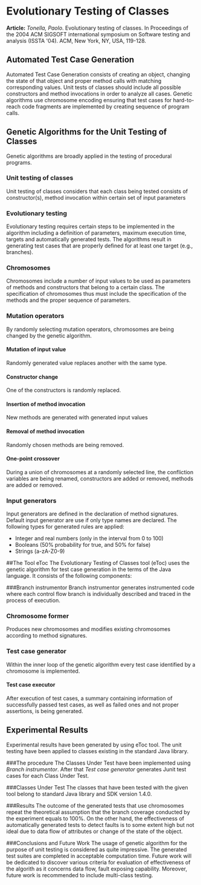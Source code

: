 # Evolutionary Testing of Classes
**Article:**
*Tonella, Paolo*. Evolutionary testing of classes. In Proceedings of the 2004 ACM SIGSOFT international symposium on Software testing and analysis (ISSTA '04). ACM, New York, NY, USA, 119-128.


## Automated Test Case Generation
Automated Test Case Generation consists of creating an object, changing the state of that object and proper method calls with matching corresponding values. 
Unit tests of classes should include all possible constructors and method invocations in order to analyze all cases.
Genetic algorithms use chromosome encoding ensuring that test cases for hard-to-reach code fragments are implemented by creating sequence of program calls.

## Genetic Algorithms for the Unit Testing of Classes
Genetic algorithms are broadly applied in the testing of procedural programs.

### Unit testing of classes
Unit testing of classes considers that each class being tested consists of constructor(s), method invocation within certain set of input parameters

### Evolutionary testing
Evolutionary testing requires certain steps to be implemented in the algorithm including a definition of parameters, maximum execution time, targets and automatically generated tests.
The algorithms result in generating test cases that are properly defined for at least one target (e.g., branches). 

### Chromosomes
Chromosomes include a number of input values to be used as parameters of methods and constructors that belong to a certain class.
The specification of chromosomes thus must include the specification of the methods and the proper sequence of parameters.

### Mutation operators
By randomly selecting mutation operators, chromosomes are being changed by the genetic algorithm.
#### Mutation of input value
Randomly generated value replaces another with the same type.
#### Constructor change
One of the constructors is randomly replaced.
#### Insertion of method invocation
New methods are generated with generated input values
#### Removal of method invocation
Randomly chosen methods are being removed.
#### One-point crossover
During a union of chromosomes at a randomly selected line, the confliction variables are being renamed, constructors are added or removed, methods are added or removed.

### Input generators
Input generators are defined in the declaration of method signatures. 
Default input generator are use if only type names are declared.
The following types for generated rules are applied:
- Integer and real numbers (only in the interval from 0 to 100)
- Booleans (50% probability for true, and 50% for false)
- Strings (a-zA-Z0-9) 

##The Tool eToc
The Evolutionary Testing of Classes tool (eToc) uses the genetic algorithm for test case generation in the terms of the Java language.
It consists of the following components:

###Branch instrumentor
Branch instrumentor generates instrumented code where each control flow branch is individually described and traced in the process of execution. 

### Chromosome former
Produces new chromosomes and modifies existing chromosomes according to method signatures. 

### Test case generator 
Within the inner loop of the genetic algorithm every test case identified by a chromosome is implemented.

#### Test case executor
After execution of test cases, a summary containing information of successfully passed test cases, as well as failed ones and not proper assertions, is being generated.

## Experimental Results
Experimental results have been generated by using eToc tool.
The unit testing have been applied to classes existing in the standard Java library.

###The procedure
The Classes Under Test have been implemented using *Branch instrumentor*.
After that *Test case generator* generates Junit test cases for each Class Under Test. 

###Classes Under Test
The classes that have been tested with the given tool belong to standard Java library and SDK version 1.4.0.

###Results
The outcome of the generated tests that use chromosomes repeat the theoretical assumption that the branch coverage conducted by the experiment equals to 100%.
On the other hand, the effectiveness of automatically generated tests to detect faults is to some extent high but not ideal due to data flow of attributes or change of the state of the object. 

###Conclusions and Future Work
The usage of genetic algorithm for the purpose of unit testing is considered as quite impressive.
The generated test suites are completed in acceptable computation time.
Future work will be dedicated to discover various criteria for evaluation of effectiveness of the algorith as it concerns data flow, fault exposing capability.
Moreover, future work is recommended to include multi-class testing.

